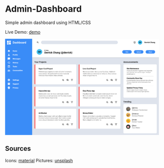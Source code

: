 # Admin-Dashboard
Simple admin dashboard using HTML/CSS

Live Demo: [demo](https://drrckchng.github.io/Admin-Dashboard/)

![screenshot](screenshot.png)

## Sources
Icons: [material](https://materialdesignicons.com/)
Pictures: [unsplash](https://unsplash.com/)
